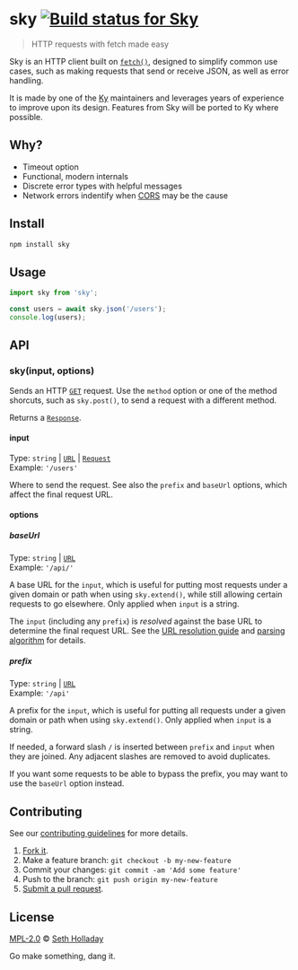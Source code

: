 # sky [![Build status for Sky](https://travis-ci.com/sholladay/sky.svg "Build Status")](https://travis-ci.com/sholladay/sky "Builds")

> HTTP requests with fetch made easy

Sky is an HTTP client built on [`fetch()`](https://developer.mozilla.org/en-US/docs/Web/API/Fetch_API), designed to simplify common use cases, such as making requests that send or receive JSON, as well as error handling.

It is made by one of the [Ky](https://github.com/sindresorhus/ky) maintainers and leverages years of experience to improve upon its design. Features from Sky will be ported to Ky where possible.

## Why?

 - Timeout option
 - Functional, modern internals
 - Discrete error types with helpful messages
 - Network errors indentify when [CORS](https://developer.mozilla.org/en-US/docs/Web/HTTP/Guides/CORS) may be the cause

## Install

```sh
npm install sky
```

## Usage

```js
import sky from 'sky';

const users = await sky.json('/users');
console.log(users);
```

## API

### sky(input, options)

Sends an HTTP [`GET`](https://developer.mozilla.org/en-US/docs/Web/HTTP/Reference/Methods/GET) request. Use the `method` option or one of the method shorcuts, such as `sky.post()`, to send a request with a different method.

Returns a [`Response`](https://developer.mozilla.org/en-US/docs/Web/API/Response).

#### input

Type: `string` | [`URL`](https://developer.mozilla.org/en-US/docs/Web/API/URL) | [`Request`](https://developer.mozilla.org/en-US/docs/Web/API/Request)<br>
Example: `'/users'`

Where to send the request. See also the `prefix` and `baseUrl` options, which affect the final request URL.

#### options

##### baseUrl

Type: `string` | [`URL`](https://developer.mozilla.org/en-US/docs/Web/API/URL)<br>
Example: `'/api/'`

A base URL for the `input`, which is useful for putting most requests under a given domain or path when using `sky.extend()`, while still allowing certain requests to go elsewhere. Only applied when `input` is a string.

The `input` (including any `prefix`) is _resolved_ against the base URL to determine the final request URL. See the [URL resolution guide](https://developer.mozilla.org/en-US/docs/Web/API/URL_API/Resolving_relative_references) and [parsing algorithm](https://url.spec.whatwg.org/#concept-basic-url-parser) for details.

##### prefix

Type: `string` | [`URL`](https://developer.mozilla.org/en-US/docs/Web/API/URL)<br>
Example: `'/api'`

A prefix for the `input`, which is useful for putting all requests under a given domain or path when using `sky.extend()`. Only applied when `input` is a string.

If needed, a forward slash `/` is inserted between `prefix` and `input` when they are joined. Any adjacent slashes are removed to avoid duplicates.

If you want some requests to be able to bypass the prefix, you may want to use the `baseUrl` option instead.

## Contributing

See our [contributing guidelines](https://github.com/sholladay/sky/blob/master/CONTRIBUTING.md "Guidelines for participating in this project") for more details.

1. [Fork it](https://github.com/sholladay/sky/fork).
2. Make a feature branch: `git checkout -b my-new-feature`
3. Commit your changes: `git commit -am 'Add some feature'`
4. Push to the branch: `git push origin my-new-feature`
5. [Submit a pull request](https://github.com/sholladay/sky/compare "Submit code to this project for review").

## License

[MPL-2.0](https://github.com/sholladay/sky/blob/master/LICENSE "License for sky") © [Seth Holladay](https://seth-holladay.com "Author of sky")

Go make something, dang it.
